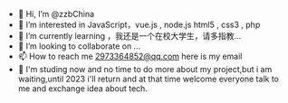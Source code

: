 - 👋 Hi, I’m @zzbChina
- 👀 I’m interested in JavaScript，vue.js , node.js html5 , css3 , php
- 🌱 I’m currently learning ，我还是一个在校大学生，请多指教...
- 💞️ I’m looking to collaborate on ...
- 📫 How to reach me 2973364852@qq.com here is my email
- 🧭 I'm studing now and no time to do more about my project,but i am waiting,until 2023 i'll return and at that time welcome everyone talk to me and exchange idea about tech.
<!---
zzbChina/zzbChina is a ✨ special ✨ repository because its `README.md` (this file) appears on your GitHub profile.
You can click the Preview link to take a look at your changes.
--->

